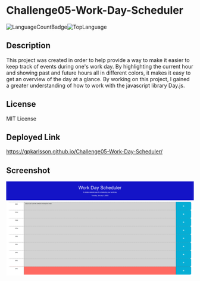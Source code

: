# Challenge05-Work-Day-Scheduler
![LanguageCountBadge](https://img.shields.io/github/languages/count/gpkarlsson/Challenge05-Work-Day-Scheduler)![TopLanguage](https://img.shields.io/github/languages/top/gpkarlsson/Challenge05-Work-Day-Scheduler)
## Description
This project was created in order to help provide a way to make it easier to keep track of events during one's work day. By highlighting the current hour and showing past and future hours all in different colors, it makes it easy to get an overview of the day at a glance. By working on this project, I gained a greater understanding of how to work with the javascript library Day.js.

## License
MIT License

## Deployed Link
https://gpkarlsson.github.io/Challenge05-Work-Day-Scheduler/

## Screenshot
![A screenshot of a work day scheduler web page with the hour 5pm highlighted in red and "Daily Scrum Call with Software Development Team" written in the 9AM text area](https://github.com/gpkarlsson/Challenge05-Work-Day-Scheduler/blob/main/assets/ScreenshotChall05.png)
